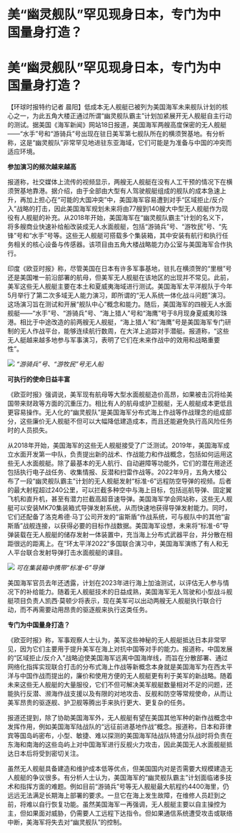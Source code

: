 # 美“幽灵舰队”罕见现身日本，专门为中国量身打造？

# 美“幽灵舰队”罕见现身日本，专门为中国量身打造？

【环球时报特约记者
晨阳】低成本无人舰艇已被列为美国海军未来舰队计划的核心之一，为此五角大楼正通过所谓“幽灵舰队霸主”计划加紧展开无人舰艇自主行动的测试。据美国《海军新闻》网站18日报道，美国海军两艘高度保密的无人舰艇——“水手”号和“游骑兵”号出现在驻日美军第七舰队所在的横须贺基地。有分析称，这是“幽灵舰队”非常罕见地进驻东亚海域，它们可能是为准备与中国的冲突而适应环境。

**参加演习的频次越来越高**

报道称，社交媒体上流传的视频显示，两艘无人舰艇在没有人工干预的情况下在横须贺基地靠港。据介绍，由于全部由大型有人驾驶舰艇组成的舰队的成本急速上升，再加上担心在“可能的大国冲突”中，美国海军容易遭到对手“区域拒止/反介入”战略的打击，因此美国海军规划未来将由77艘到140艘大中型无人舰艇作为现役有人舰艇的补充。从2018年开始，美国海军在“幽灵舰队霸主”计划的名义下，将多艘商业快速补给船改装成无人水面舰艇，包括“游骑兵”号、“游牧民”号、“先锋”号和“水手”号等。这些无人舰艇可搭载多个集装箱，其中安装有航行和执行任务相关的核心设备与传感器。该项目由五角大楼战略能力办公室与美国海军合作执行。

印度《欧亚时报》称，尽管美国在日本有许多军事基地，驻扎在横须贺的“里根”号还是美国唯一前沿部署的航母，但美军无人舰艇在该地区的出现并不常见。此前，美军这些无人舰艇主要在本土和夏威夷海域进行测试。美国海军太平洋舰队于今年5月举行了第二次多域无人能力演习，即所谓的“无人系统一体化战斗问题”演习。这场演习旨在测试和开展“舰队中心”概念和能力。随后，美国海军的四艘无人水面舰艇——“水手”号、“游骑兵”号、“海上猎人”号和“海鹰”号于8月现身夏威夷珍珠港。相比于中途改造的前两艘无人舰艇，“海上猎人”和“海鹰”号是美国海军专门研制的无人作战平台，能够连续航行数周，在大洋上追踪对手潜艇。报道称，“这些无人艇越来越多地参与军事演习，表明了它们在未来作战中的效用和战略重要性”。

![](https://inews.gtimg.com/om_bt/OPhT_ls50O3kyIREeWXDOljBQAFoZ10sFGYFKn20PMGvIAA/1000)
_“游骑兵”号、“游牧民”号无人船_

**可执行的使命日益丰富**

《欧亚时报》强调说，美军现有航母等大型水面舰艇造价高昂，如果被击沉将给美国带来财政等方面的沉重压力。相比有人的航母或护卫舰艇，无人舰艇成本更低且更容易操作。无人化的“幽灵舰队”是美国海军分布式海上作战等作战理念的组成部分，这些廉价无人舰艇不但可以大幅降低建造成本，而且还能避免执行高风险任务时的人员损失。

从2018年开始，美国海军的这些无人舰艇接受了广泛测试。2019年，美国海军成立水面开发第一中队，负责提出新的战术、作战能力和作战概念，包括如何运用这些无人水面舰艇。除了最基本的无人航行、自动避障等功能外，它们的潜在用途还包括执行电子战任务、收集情报、反潜和扫雷作战等。2022年9月，五角大楼公布了一段“幽灵舰队霸主”计划的无人舰艇发射“标准-6”远程防空导弹的视频。后者的最大射程超过240公里，可以拦截多种空中与海上目标，包括巡航导弹、固定翼飞机和直升机，甚至有潜力拦截高超音速导弹。美国海军学会网站称，这些无人舰艇可以安装MK70集装箱式导弹发射系统，从而快速地获得导弹发射能力。同时，它们还配备了洛克希德·马丁公司开发的“宙斯盾”作战系统，可与舰队中的其他“宙斯盾”战舰连接，以获得必要的目标作战数据。美国海军设想，未来将“标准-6”导弹装载在无人舰艇的储存发射一体装置中，充当海上分布式武器平台，并分散在相距很远的距离上。在“环太平洋2022”多国联合演习中，美国海军演练了有人和无人平台联合发射导弹打击水面舰艇的课目。

![](https://inews.gtimg.com/om_bt/OEQH0m89X5xSS7hnHYdCSom0qGHPQnPCn8xLZbqDuN-6EAA/1000)
_可在集装箱中携带“标准-6”导弹_

美国海军官员去年还透露，计划在2023年进行海上加油测试，以评估无人参与情况下的补给能力。随着无人舰艇技术的日益成熟，美国海军无人驾驶和小型战斗舰艇项目负责人凯西·莫顿少将表示，现在美军可以出动两艘无人舰艇执行联合行动，而不再需要动用昂贵的驱逐舰来执行这类任务。

**专门为中国量身打造？**

《欧亚时报》称，军事观察人士认为，美军这些神秘的无人舰艇抵达日本非常罕见，因为它们主要用于提升美军在海上对抗中国等对手的能力。报道称，中国发展的“区域拒止/反介入”战略迫使美国海军远离中国海岸线，而旨在分散部署、通过网络化指挥实现联合打击的分布式海上作战等新概念本身就是美国海军为在西太平洋与中国作战而提出的，廉价和使用方便的无人舰艇更有利于美军的新战略。随着未来这些无人舰艇的大量服役，它们不但可解决美军舰艇数量相对不足的问题，还能执行反潜、濒海作战支援以及有限的对地攻击、反舰和防空等常规使命，从而让美军昂贵的驱逐舰、护卫舰等腾出手来执行更大、更复杂的任务。

报道还提到，除了协助美国海军外，无人舰艇有望在美国其他军种的新作战概念中发挥作用，例如美国海军陆战队的“远征前进基地作战”概念。报道称，日本和菲律宾等国岛屿密布，小型、敏捷、难以探测的美国海军陆战队特遣分队战时将负责在东海和南海的这些岛屿上对中国海军进行反舰火力攻击，因此美国无人水面舰艇抵达日本后将受到密切关注。

虽然无人舰艇具备建造和维护成本低等优点，但美国国内对是否需要大规模建造无人舰艇的争议很多。有分析人士认为，美国海军的“幽灵舰队霸主”计划面临诸多技术和指挥方面的难题。例如目前“游骑兵”号等无人舰艇最大航程约4400海里，仍远远无法满足长期海上部署的要求。一旦它在海上发生故障，在维修人员赶到之前，将难以自行恢复功能。虽然美国海军一再强调，无人舰艇主要以自主操控为主，但如果面对威胁，仍需要人工远程下达指令。但如果通信系统遭受攻击或联络中断，美海军将失去对“幽灵舰队”的控制。

